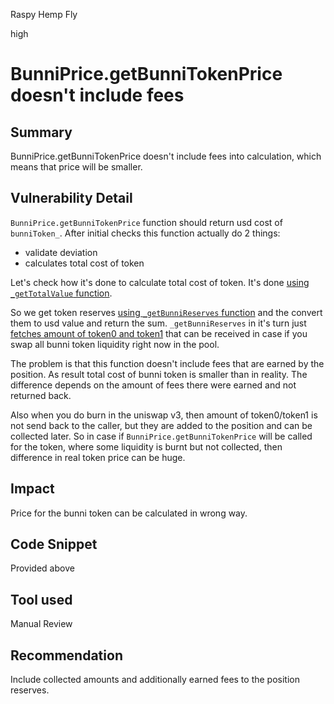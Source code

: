 Raspy Hemp Fly

high

# BunniPrice.getBunniTokenPrice doesn't include fees

## Summary
BunniPrice.getBunniTokenPrice doesn't include fees into calculation, which means that price will be smaller.
## Vulnerability Detail
`BunniPrice.getBunniTokenPrice` function should return usd cost of `bunniToken_`.
After initial checks this function actually do 2 things:
- validate deviation
- calculates total cost of token

Let's check how it's done to calculate total cost of token. It's done [using `_getTotalValue` function](https://github.com/sherlock-audit/2023-11-olympus-rvierdiyev/blob/main/bophades/src/modules/PRICE/submodules/feeds/BunniPrice.sol#L163).

So we get token reserves [using `_getBunniReserves` function](https://github.com/sherlock-audit/2023-11-olympus-rvierdiyev/blob/main/bophades/src/modules/PRICE/submodules/feeds/BunniPrice.sol#L220-L224) and the convert them to usd value and return the sum. `_getBunniReserves` in it's turn just [fetches amount of token0 and token1](https://github.com/sherlock-audit/2023-11-olympus-rvierdiyev/blob/main/bophades/src/modules/PRICE/submodules/feeds/BunniPrice.sol#L198) that can be received in case if you swap all bunni token liquidity right now in the pool. 

The problem is that this function doesn't include fees that are earned by the position. As result total cost of bunni token is smaller than in reality. The difference depends on the amount of fees there were earned and not returned back.

Also when you do burn in the uniswap v3, then amount of token0/token1 is not send back to the caller, but they are added to the position and can be collected later. So in case if `BunniPrice.getBunniTokenPrice` will be called for the token, where some liquidity is burnt but not collected, then difference in real token price can be huge.
## Impact
Price for the bunni token can be calculated in wrong way.
## Code Snippet
Provided above
## Tool used

Manual Review

## Recommendation
Include collected amounts and additionally earned fees to the position reserves.